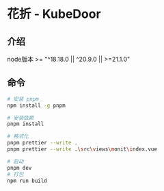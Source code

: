 <h1>花折 - KubeDoor</h1>

## 介绍

node版本 >= "^18.18.0 || ^20.9.0 || >=21.1.0"

## 命令

```bash
# 安装 pnpm
npm install -g pnpm

# 安装依赖
pnpm install

# 格式化
pnpm prettier --write .
pnpm prettier --write .\src\views\monit\index.vue

# 启动
pnpm dev
# 打包
npm run build
```
